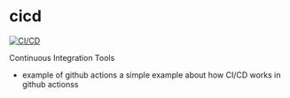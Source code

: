 # cicd

[![CI/CD](https://github.com/oscarjonasson/cicdPrac/actions/workflows/main.yml/badge.svg?branch=main)](https://github.com/oscarJonasson/cicdPrac/actions/workflows/main.yml)

Continuous Integration Tools

- example of github actions
  a simple example about how CI/CD works in github actionss
